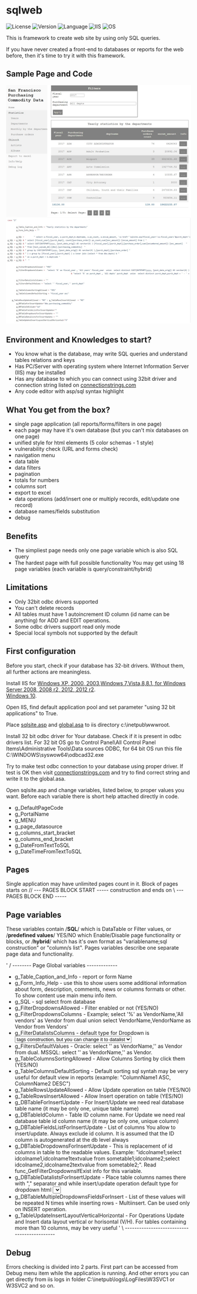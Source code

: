 # sqlweb

![License](https://img.shields.io/badge/license-Apache%202.0-green)
![Version](https://img.shields.io/badge/version-1.02-yellow)
![Language](https://img.shields.io/badge/Language-ASP%20Classic-blue)
![IIS](https://img.shields.io/badge/IIS%20version-Any-blue)
![OS](https://img.shields.io/badge/OS-Any%20from%20Windows%202000-blue)

This is framework to create web site by using only SQL queries. 

If you have never created a front-end to databases or reports for the web before, then it's time to try it with this framework.

## Sample Page and Code

![Page](https://github.com/vku1/sqlweb/blob/main/sample_page.jpg)
![Code](https://github.com/vku1/sqlweb/blob/main/sample_code.jpg)

## Environment and Knowledges to start?

- You know what is the database, may write SQL queries and understand tables relations and keys
- Has PC/Server with operating system where Internet Information Server (IIS) may be installed
- Has any database to which you can connect using 32bit driver and connection string listed on [connectionstrings.com](https://www.connectionstrings.com)
- Any code editor with asp/sql syntax highlight

## What You get from the box?

- single page application (all reports/forms/filters in one page)
- each page may have it's own database (but you can't mix databases on one page)
- unified style for html elements (5 color schemas - 1 style)
- vulnerability check (URL and forms check)
- navigation menu 
- data table
- data filters
- pagination
- totals for numbers
- columns sort
- export to excel
- data operations (add/insert one or multiply records, edit/update one record)
- database names/fields substitution
- debug

## Benefits

- The simpliest page needs only one page variable which is also SQL query
- The hardest page with full possible functionality You may get using 18 page variables (each variable is query/constraint/hybrid)

## Limitations

- Only 32bit odbc drivers supported
- You can't delete records
- All tables must have 1 autoincrement ID column (id name can be anything) for ADD and EDIT operations.
- Some odbc drivers support read only mode
- Special local symbols not supported by the default

## First configuration

Before you start, check if your database has 32-bit drivers. Without them, all further actions are meaningless. 

Install IIS for [Windows XP, 2000, 2003](http://www.shotdev.com/asp/asp-installation/install-iis-windows-xp-2000-2003/),[Windows 7,Vista,8,8.1, for Windows Server 2008, 2008 r2, 2012, 2012 r2](https://docs.microsoft.com/en-us/iis/application-frameworks/running-classic-asp-applications-on-iis-7-and-iis-8/classic-asp-not-installed-by-default-on-iis).  
[Windows 10](https://docs.microsoft.com/en-us/answers/questions/370931/does-iis-in-windows-10-support-an-asp-web-site.html).

Open IIS, find default application pool and set parameter "using 32 bit applications" to True.

Place [sqlsite.asp](https://github.com/vku1/sqlweb/blob/main/sqlsite.asp) and [global.asa](https://github.com/vku1/sqlweb/blob/main/global.asa) to iis directory c:\inetpub\wwwroot\.

Install 32 bit odbc driver for Your database. 
Check if it is present in odbc drivers list. 
For 32 bit OS go to Control Panel\All Control Panel Items\Administrative Tools\Data sources ODBC, 
for 64 bit OS run this file C:\WINDOWS\syswow64\odbcad32.exe

Try to make test odbc connection to your database using proper driver. If test is OK then 
visit [connectionstrings.com](https://www.connectionstrings.com) and try to find correct string and write it to the global.asa.

Open sqlsite.asp and change variables, listed below, to proper values you want. Before each variable there is short help attached directly in code.
- g_DefaultPageCode
- g_PortalName
- g_MENU
- g_page_datasource
- g_columns_start_bracket
- g_columns_end_bracket
- g_DateFromTextToSQL
- g_DateTimeFromTextToSQL

## Pages

Single application may have unlimited pages count in it. 
Block of pages starts on // --- PAGES BLOCK START ----- construction and ends on \\ --- PAGES BLOCK END -----

## Page variables

These variables contain /**SQL**/ which is DataTable or Filter values, or /**predefined values**/ YES/NO which Enable/Disable page functionality or blocks, or /**hybrid**/ which has it's own format as "variablename;sql construction" or "column/s list". 
Pages variables describe one separate page data and functionality.

' / -------- Page Global variables -------------
- g_Table_Caption_and_Info - report or form Name
- g_Form_Info_Help - use this to show users some additional information about form, description, comments, news or columns formats or other. To show content use main menu info item.
- g_SQL - sql select from database
- g_FilterDropdownsAllowed - Filter enabled or not (YES/NO)
- g_FilterDropdownsColumns - Example; select '%' as VendorName,'All vendors' as Vendor from dual union select VendorName,VendorName as Vendor from Vendors'
- g_FilterDatalistsColumns - default type for Dropdown is <select><option> tags construction, but you can change it to datalist
- g_FiltersDefaultValues - Oracle: select '' as VendorName,'' as Vendor from dual. MSSQL: select '' as VendorName,'' as Vendor. 
- g_TableColumnsSortingAllowed - Allow Columns Sorting by click them (YES/NO)
- g_TableColumnsDefaultSorting - Default sorting sql syntah may be very useful for default view in reports (example: "ColumnName1 ASC, ColumnName2 DESC")	
- g_TableRowsUpdateAllowed - Allow Update operation on table (YES/NO)
- g_TableRowsInsertAllowed - Allow Insert operation on table (YES/NO)
- g_DBTableForInsertUpdate - For Insert/Update we need real database table name (it may be only one, unique table name)
- g_DBTableIdColumn - Table ID column name. For Update we need real database table id column name (it may be only one, unique column)
- g_DBTableFieldsListForInsertUpdate - List of columns You allow to insert/update. Always exclude id column. It is assumed that the ID column is autogenerated at the db level always
- g_DBTableDropdownsForInsertUpdate - This is replacement of id columns in table to the readable values. Example: "idcolname1;select idcolname1,idcolname1textvalue from sometable1;idcolname2;select idcolname2,idcolname2textvalue from sometable2;". Read func_GetFilterDropdownsIfExist info for this variable.
- g_DBTableDatalistsForInsertUpdate - Place table columns names there with "," separator and while insert/update operation default type for dropdown html <SELECT> will be changed to <DATALIST> which support search in it. Very good for long lists.
- g_DBTableMultipleDropdownsFieldsForInsert - List of these values will be repeated N times while inserting rows - Multiinsert. Can be used only on INSERT operation. 
- g_TableUpdateInsertLayoutVerticalHorizontal	- For Operations Update and Insert data layout vertical or horisontal (V/H). For tables containing more than 10 columns, may be very useful	
' \ --------------------------------------------

## Debug

Errors checking is divided into 2 parts. First part can be accessed from Debug menu item while the application is running. 
And other errors you can get directly from iis logs in folder C:\inetpub\logs\LogFiles\W3SVC1 or W3SVC2 and so on. 
